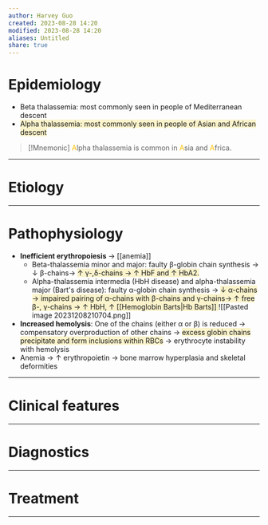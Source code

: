 ```yaml
---
author: Harvey Guo
created: 2023-08-28 14:20
modified: 2023-08-28 14:20
aliases: Untitled
share: true
---
```

# Epidemiology
- Beta thalassemia:<font color="#ffc000"></font> most commonly seen in people of Mediterranean descent
- <span style="background:rgba(240, 200, 0, 0.2)">Alpha thalassemia: most commonly seen in people of Asian and African descent</span>
>[!Mnemonic] 
><font color="#ffc000">A</font>lpha thalassemia is common in <font color="#ffc000">A</font>sia and <font color="#ffc000">A</font>frica.

---
# Etiology


---
# Pathophysiology
- **Inefficient erythropoiesis** → [[anemia]] 
	- Beta-thalassemia minor and major: faulty β-globin chain synthesis → ↓ β-chains→ <span style="background:rgba(240, 200, 0, 0.2)">↑ γ-,δ-chains → ↑ HbF and ↑ HbA2. </span>
	- Alpha-thalassemia intermedia (HbH disease) and alpha-thalassemia major (Bart's disease): faulty α-globin chain synthesis → <span style="background:rgba(240, 200, 0, 0.2)">↓ α-chains → impaired pairing of α-chains with β-chains and γ-chains→ ↑ free β-, γ-chains → ↑ HbH, ↑ [[Hemoglobin Barts|Hb Barts]] </span>![[Pasted image 20231208210704.png]]
- **Increased hemolysis**: One of the chains (either α or β) is reduced → compensatory overproduction of other chains → <span style="background:rgba(240, 200, 0, 0.2)">excess globin chains precipitate and form inclusions within RBCs</span> → erythrocyte instability with hemolysis 
- Anemia → ↑ erythropoietin → bone marrow hyperplasia and skeletal deformities

---
# Clinical features


---
# Diagnostics


---
# Treatment


---
